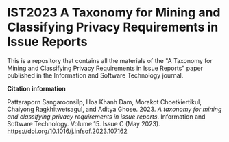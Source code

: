 # IST2023 A Taxonomy for Mining and Classifying Privacy Requirements in Issue Reports

This is a repository that contains all the materials of the "A Taxonomy for Mining and Classifying Privacy Requirements in Issue Reports" paper published in the Information and Software Technology journal.

**Citation information**

Pattaraporn Sangaroonsilp, Hoa Khanh Dam, Morakot Choetkiertikul, Chaiyong Ragkhitwetsagul, and Aditya Ghose. 2023. _A taxonomy for mining and classifying privacy requirements in issue reports_. Information and Software Technology. Volume 15. Issue C (May 2023). https://doi.org/10.1016/j.infsof.2023.107162
